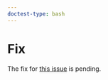```yaml
---
doctest-type: bash
---
```


# Fix

The fix for [this issue](https://github.com/guildai/guildai/issues/394) is pending.
